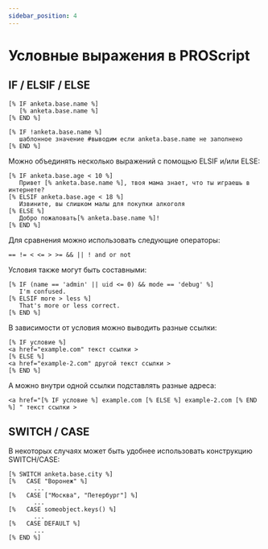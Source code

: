 ```yaml
---
sidebar_position: 4
---
```


# Условные выражения в PROScript

## IF / ELSIF / ELSE

```
[% IF anketa.base.name %]
   [% anketa.base.name %]
[% END %]

[% IF !anketa.base.name %]
   шаблонное значение #выводим если anketa.base.name не заполнено
[% END %]
```

Можно объединять несколько выражений с помощью ELSIF и/или ELSE:

```
[% IF anketa.base.age < 10 %]
   Привет [% anketa.base.name %], твоя мама знает, что ты играешь в интернете?
[% ELSIF anketa.base.age < 18 %]
   Извините, вы слишком малы для покупки алкоголя
[% ELSE %]
   Добро пожаловать[% anketa.base.name %]!
[% END %]
```

Для сравнения можно использовать следующие операторы:

```
== != < <= > >= && || ! and or not
```

Условия также могут быть составными:

```
[% IF (name == 'admin' || uid <= 0) && mode == 'debug' %]
   I'm confused.
[% ELSIF more > less %]
   That's more or less correct.
[% END %]
```

В зависимости от условия можно выводить разные ссылки:

```
[% IF условие %]
<a href="example.com" текст ссылки >
[% ELSE %]
<a href="example-2.com" другой текст ссылки >
[% END %]
```

А можно внутри одной ссылки подставлять разные адреса:

```
<a href="[% IF условие %] example.com [% ELSE %] example-2.com [% END %] " текст ссылки >
```

## SWITCH / CASE

В некоторых случаях может быть удобнее использовать конструкцию SWITCH/CASE:

```
[% SWITCH anketa.base.city %]
[%   CASE "Воронеж" %]
       ...
[%   CASE ["Москва", "Петербург"] %]
       ...
[%   CASE someobject.keys() %]
       ...
[%   CASE DEFAULT %]
       ...
[% END %]
```
